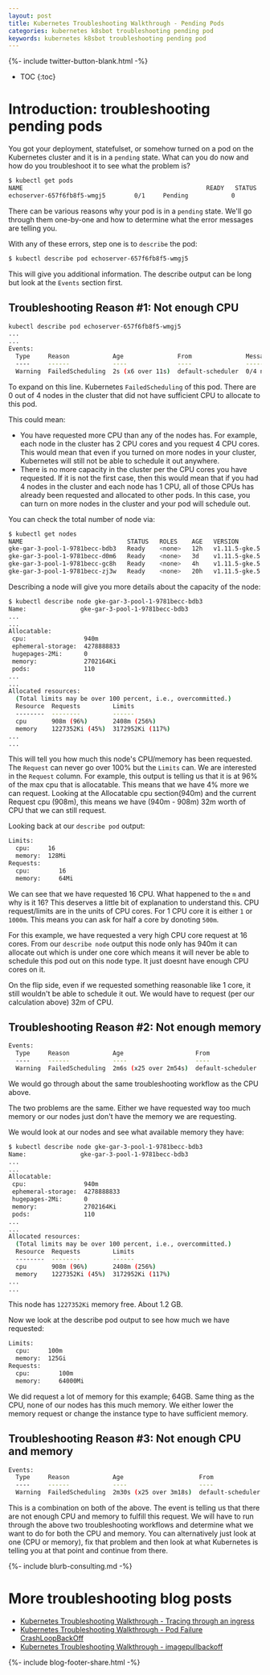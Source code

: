 ```yaml
---
layout: post
title: Kubernetes Troubleshooting Walkthrough - Pending Pods
categories: kubernetes k8sbot troubleshooting pending pod
keywords: kubernetes k8sbot troubleshooting pending pod
---
```


{%- include twitter-button-blank.html -%}

* TOC
{:toc}

# Introduction: troubleshooting pending pods

You got your deployment, statefulset, or somehow turned on a pod on the Kubernetes
cluster and it is in a `pending` state.  What can you do now and how do you troubleshoot
it to see what the problem is?

```bash
$ kubectl get pods
NAME                                                   READY   STATUS             RESTARTS   AGE
echoserver-657f6fb8f5-wmgj5        0/1     Pending            0          1d
```

There can be various reasons why your pod is in a `pending` state.  We'll go through them one-by-one and how to
determine what the error messages are telling you.

With any of these errors, step one is to `describe` the pod:

```bash
$ kubectl describe pod echoserver-657f6fb8f5-wmgj5
```

This will give you additional information.  The describe output can be long but look
at the `Events` section first.

## Troubleshooting Reason #1: Not enough CPU

```bash
kubectl describe pod echoserver-657f6fb8f5-wmgj5
...
...
Events:
  Type     Reason            Age               From               Message
  ----     ------            ----              ----               -------
  Warning  FailedScheduling  2s (x6 over 11s)  default-scheduler  0/4 nodes are available: 4 Insufficient cpu.
```

To expand on this line.  Kubernetes `FailedScheduling` of this pod.  There are 0 out of 4 nodes
in the cluster that did not have sufficient CPU to allocate to this pod.

This could mean:
* You have requested more CPU than any of the nodes has.  For example, each node in the cluster has
2 CPU cores and you request 4 CPU cores.  This would mean that even if you turned on more nodes in
your cluster, Kubernetes will still not be able to schedule it out anywhere.
* There is no more capacity in the cluster per the CPU cores you have requested.  If it is not the first
case, then this would mean that if you had 4 nodes in the cluster and each node has 1 CPU, all of
those CPUs has already been requested and allocated to other pods.  In this case, you can turn on
more nodes in the cluster and your pod will schedule out.

You can check the total number of node via:

```bash
$ kubectl get nodes
NAME                             STATUS   ROLES    AGE   VERSION
gke-gar-3-pool-1-9781becc-bdb3   Ready    <none>   12h   v1.11.5-gke.5
gke-gar-3-pool-1-9781becc-d0m6   Ready    <none>   3d    v1.11.5-gke.5
gke-gar-3-pool-1-9781becc-gc8h   Ready    <none>   4h    v1.11.5-gke.5
gke-gar-3-pool-1-9781becc-zj3w   Ready    <none>   20h   v1.11.5-gke.5
```

Describing a node will give you more details about the capacity of the node:

```bash
$ kubectl describe node gke-gar-3-pool-1-9781becc-bdb3
Name:               gke-gar-3-pool-1-9781becc-bdb3
...
...
Allocatable:
 cpu:                940m
 ephemeral-storage:  4278888833
 hugepages-2Mi:      0
 memory:             2702164Ki
 pods:               110
...
...
Allocated resources:
  (Total limits may be over 100 percent, i.e., overcommitted.)
  Resource  Requests         Limits
  --------  --------         ------
  cpu       908m (96%)       2408m (256%)
  memory    1227352Ki (45%)  3172952Ki (117%)
...
...
```
This will tell you how much this node's CPU/memory has been requested.  The `Request`
can never go over 100% but the `Limits` can.  We are interested in the `Request`
column.  For example, this output is telling us that it is at 96% of the max cpu
that is allocatable.  This means that we have 4% more we can request.  Looking at
the Allocatable cpu section(940m) and the current Request cpu (908m), this means we have (940m - 908m)
32m worth of CPU that we can still request.

Looking back at our `describe pod` output:

```bash
Limits:
  cpu:     16
  memory:  128Mi
Requests:
  cpu:        16
  memory:     64Mi
```

We can see that we have requested 16 CPU.  What happened to the `m` and why is it 16?  This
deserves a little bit of explanation to understand this.  CPU request/limits are in the
units of CPU cores.  For 1 CPU core it is either `1` or `1000m`.  This means you can ask for
half a core by donoting `500m`.

For this example, we have requested a very high CPU core request at 16 cores.  From our
`describe node` output this node only has 940m it can allocate out which is under one
core which means it will never be able to schedule this pod out on this node type.  It
just doesnt have enough CPU cores on it.

On the flip side, even if we requested something reasonable like 1 core, it still wouldn't
be able to schedule it out.  We would have to request (per our calculation above) 32m of
CPU.


## Troubleshooting Reason #2: Not enough memory

```bash
Events:
  Type     Reason            Age                    From               Message
  ----     ------            ----                   ----               -------
  Warning  FailedScheduling  2m6s (x25 over 2m54s)  default-scheduler  0/4 nodes are available: 4 Insufficient cpu, 4 Insufficient memory.
```
We would go through about the same troubleshooting workflow as the CPU above.

The two problems are the same.  Either we have requested way too much memory or our nodes just don't
have the memory we are requesting.

We would look at our nodes and see what available memory they have:

```bash
$ kubectl describe node gke-gar-3-pool-1-9781becc-bdb3
Name:               gke-gar-3-pool-1-9781becc-bdb3
...
...
Allocatable:
 cpu:                940m
 ephemeral-storage:  4278888833
 hugepages-2Mi:      0
 memory:             2702164Ki
 pods:               110
...
...
Allocated resources:
  (Total limits may be over 100 percent, i.e., overcommitted.)
  Resource  Requests         Limits
  --------  --------         ------
  cpu       908m (96%)       2408m (256%)
  memory    1227352Ki (45%)  3172952Ki (117%)
...
...
```

This node has `1227352Ki` memory free.  About 1.2 GB.

Now we look at the describe pod output to see how much we have requested:

```bash
Limits:
  cpu:     100m
  memory:  125Gi
Requests:
  cpu:        100m
  memory:     64000Mi
```

We did request a lot of memory for this example; 64GB.  Same thing as the CPU, none
of our nodes has this much memory.  We either lower the memory request or change
the instance type to have sufficient memory.

## Troubleshooting Reason #3: Not enough CPU and memory

```bash
Events:
  Type     Reason            Age                     From               Message
  ----     ------            ----                    ----               -------
  Warning  FailedScheduling  2m30s (x25 over 3m18s)  default-scheduler  0/4 nodes are available: 4 Insufficient cpu, 4 Insufficient memory.
```

This is a combination on both of the above.  The event is telling us that there are
not enough CPU and memory to fulfill this request.  We will have to run through
the above two troubleshooting workflows and determine what we want to do for both
the CPU and memory.  You can alternatively just look at one (CPU or memory), fix that
problem and then look at what Kubernetes is telling you at that point and continue from there.


{%- include blurb-consulting.md -%}

# More troubleshooting blog posts

* <A HREF="https://managedkube.com/kubernetes/trace/ingress/service/port/not/matching/pod/k8sbot/2019/02/13/trace-ingress.html">Kubernetes Troubleshooting Walkthrough - Tracing through an ingress</a>
* <A HREF="https://managedkube.com/kubernetes/pod/failure/crashloopbackoff/k8sbot/troubleshooting/2019/02/12/pod-failure-crashloopbackoff.html">Kubernetes Troubleshooting Walkthrough - Pod Failure CrashLoopBackOff</a>
* <A HREF="https://managedkube.com/kubernetes/k8sbot/troubleshooting/imagepullbackoff/2019/02/23/imagepullbackoff.html">Kubernetes Troubleshooting Walkthrough - imagepullbackoff</a>

<!-- Blog footer share -->
{%- include blog-footer-share.html -%}

